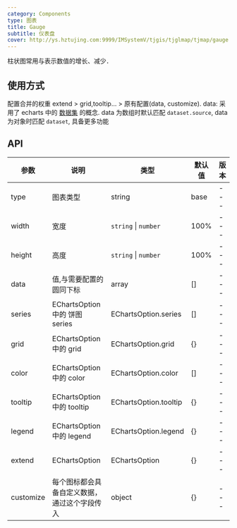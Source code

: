 ```yaml
---
category: Components
type: 图表
title: Gauge
subtitle: 仪表盘
cover: http://ys.hztujing.com:9999/IMSystemV/tjgis/tjglmap/tjmap/gauge.svg
---
```


柱状图常用与表示数值的增长、减少．

## 使用方式

配置合并的权重 extend > grid,tooltip... > 原有配置(data, customize).
data: 采用了 echarts 中的 [数据集](https://echarts.apache.org/handbook/zh/concepts/dataset) 的概念. data 为数组时默认匹配 `dataset.source`, data 为对象时匹配 `dataset`, 具备更多功能

## API

| 参数      | 说明                                         | 类型                  | 默认值 | 版本 |
| --------- | -------------------------------------------- | --------------------- | ------ | ---- |
| type      | 图表类型                                     | string                | base   | ---  |
| width     | 宽度                                         | `string` \| `number`  | 100%   | ---  |
| height    | 高度                                         | `string` \| `number`  | 100%   | ---  |
| data      | 值,与需要配置的圆同下标                      | array                 | []     | ---  |
| series    | EChartsOption 中的 饼图 series               | EChartsOption.series  | []     | ---  |
| grid      | EChartsOption 中的 grid                      | EChartsOption.grid    | {}     | ---  |
| color     | EChartsOption 中的 color                     | EChartsOption.color   | []     | ---  |
| tooltip   | EChartsOption 中的 tooltip                   | EChartsOption.tooltip | {}     | ---  |
| legend    | EChartsOption 中的 legend                    | EChartsOption.legend  | {}     | ---  |
| extend    | EChartsOption                                | EChartsOption         | {}     | ---  |
| customize | 每个图标都会具备自定义数据，通过这个字段传入 | object                | {}     | ---  |

